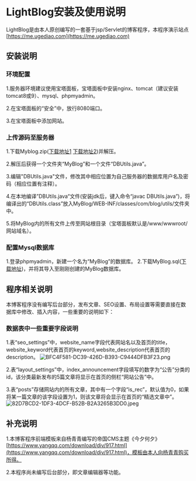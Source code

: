 # LightBlog安装及使用说明
LightBlog是由本人原创编写的一套基于jsp/Servlet的博客程序，本程序演示站点[https://me.ugediao.com](https://me.ugediao.com)
## 安装说明


### 环境配置
1.服务器环境建议使用宝塔面板，宝塔面板中安装nginx、tomcat（建议安装tomcat8或9）、mysql、phpmyadmin。

2.在宝塔面板的“安全”中，放行8080端口。

3.在宝塔面板中添加网站。
### 上传源码至服务器
1.下载Myblog.zip([下载地址1](https://github.com/LongLights/LightBlog/raw/master/MyBlog.zip)    [下载地址2](https://img.ugediao.com/code/MyBlog.zip))并解压。

2.解压后获得一个文件夹“MyBlog”和一个文件“DBUtils.java”。

3.编辑"DBUtils.java"文件，修改其中相应位置为自己服务器的数据库用户名及密码（相应位置有注释）。

4.在本地编译”DBUtils.java“文件(安装jdk后，键入命令“javac DBUtils.java”)，将编译出的“DBUtils.class”放入MyBlog/WEB-INF/classes/com/blog/utils/文件夹中。

5.将MyBlog内的所有文件上传至网站根目录（宝塔面板默认是/www/wwwroot/网站域名）。


### 配置Mysql数据库
1.登录phpmyadmin，新建一个名为“MyBlog”的数据库。
2.下载MyBlog.sql([下载地址](https://img.ugediao.com/code/MyBlog.sql))，并将其导入至刚刚创建的MyBlog数据库。

## 程序相关说明
本博客程序没有编写后台部分，发布文章、SEO设置、布局设置等需要直接在数据库中修改、插入内容，一些重要的说明如下：


### 数据表中一些重要字段说明
1.表“seo_settings”中，website_name字段代表网站名以及首页的title，website_keyword代表首页的keyword,website_description代表首页的description。
![BFC4F581-DC39-426D-B393-C9444DFB3F23.png](https://i.loli.net/2019/02/17/5c6970a7a8960.png)

2.表“layout_settings”中，index_announcement字段填写的数字为“公告”分类的id，该分类最新发布的5篇文章将显示在首页的侧栏“网站公告”中。

3.表“posts”存储网站内的所有文章，其中有一个字段“is_rec”，默认值为0，如果将某一篇文章的该字段设置为1，则该文章将会显示在首页的“精选文章中”。
![82D7BCD2-1DF3-4DCF-B52B-B2A3265B3DD0.jpeg](https://i.loli.net/2019/02/17/5c6972a837f46.jpeg)

## 补充说明
1.本博客程序前端模板来自杨青青编写的帝国CMS主题《今夕何夕》[https://www.yangqq.com/download/div/917.html](https://www.yangqq.com/download/div/917.html)，模板由本人向杨青青购买所得。 

2.本程序尚未编写后台部分，即文章编辑器等功能。